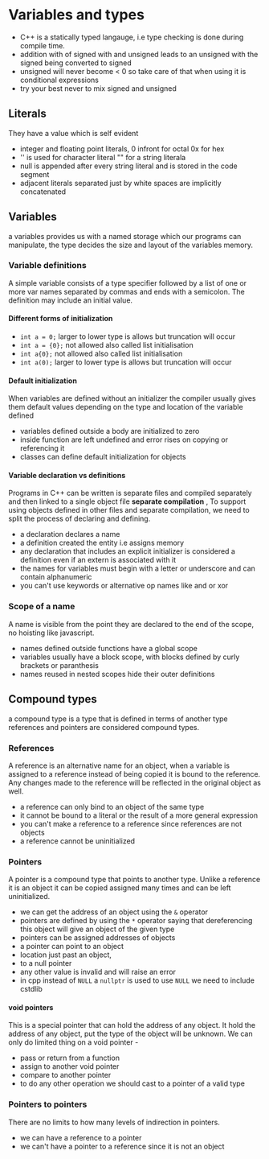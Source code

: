 # Variables and types 

* C++ is a statically typed langauge, i.e type checking is done during compile time.
* addition with of signed with and unsigned leads to an unsigned with the signed being converted to signed
* unsigned will never become < 0 so take care of that when using it is conditional expressions
* try your best never to mix signed and unsigned

## Literals

They have a value which is self evident
* integer and floating point literals, 0 infront for octal 0x for hex
* '' is used for character literal "" for a string literala
* null is appended after every string literal and is stored in the code segment
* adjacent literals separated just by white spaces are implicitly concatenated

## Variables

a variables provides us with a named storage which our programs can manipulate, the type
decides the size and layout of the variables memory.

### Variable definitions 

A simple variable consists of a type specifier followed by a list of one or more var names
separated by commas and ends with a semicolon. The definition may include an initial value.

#### Different forms of initialization 

* `int a = 0;`		larger to lower type is allows but truncation will occur
* `int a = {0};` 	not allowed	also called list initialisation 
* `int a{0};`		not allowed	also called list initialisation 
* `int a(0);`		larger to lower type is allows but truncation will occur

#### Default initialization 

When variables are defined without an initializer the compiler usually gives them default 
values depending on the type and location of the variable defined
* variables defined outside a body are initialized to zero
* inside function are left undefined and error rises on copying or referencing it
* classes can define default initialization for objects

#### Variable declaration vs definitions
Programs in C++ can be written is separate files and compiled separately and then linked
to a single object file __separate compilation__ , To support using objects defined in other
files and separate compilation, we need to split the process of declaring and defining.

* a declaration declares a name 
* a definition created the entity i.e assigns memory
* any declaration that includes an explicit initializer is considered a definition even if an extern is associated with it 
* the names for variables must begin with a letter or underscore and can contain alphanumeric
* you can't use keywords or alternative op names like and or xor

### Scope of a name
A name is visible from the point they are declared to the end of the scope, no hoisting like
javascript.
* names defined outside functions have a global scope
* variables usually have a block scope, with blocks defined by curly brackets or paranthesis
* names reused in nested scopes hide their outer definitions

## Compound types
a compound type is a type that is defined in terms of another type references and pointers
are considered compound types.

### References 

A reference is an alternative name for an object, when a variable is assigned to a reference
instead of being copied it is bound to the reference. Any changes made to the reference will
be reflected in the original object as well.

* a reference can only bind to an object of the same type
* it cannot be bound to a literal or the result of a more general expression 
* you can't make a reference to a reference since references are not objects
* a reference cannot be uninitialized

### Pointers

A pointer is a compound type that points to another type. Unlike a reference it is an object
it can be copied assigned many times and can be left uninitialized.
* we can get the address of an object using the `&` operator
* pointers are defined by using the `*` operator saying that dereferencing this object will give an object of the given type
* pointers can be assigned addresses of objects
* a pointer can point to an object
* location just past an object, 
* to a null pointer
* any other value is invalid and will raise an error
* in cpp instead of `NULL` a `nullptr` is used to use `NULL` we need to include cstdlib

#### void pointers

This is a special pointer that can hold the address of any object. It hold the address of
any object, put the type of the object will be unknown. We can only do limited thing on a 
void pointer -
* pass or return from a function 
* assign to another void pointer
* compare to another pointer
* to do any other operation we should cast to a pointer of a valid type

### Pointers to pointers

There are no limits to how many levels of indirection in pointers.
* we can have a reference to a pointer
* we can't have a pointer to a reference since it is not an object
